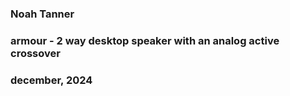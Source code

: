 ### Noah Tanner
### armour - 2 way desktop speaker with an analog active crossover
### december, 2024
